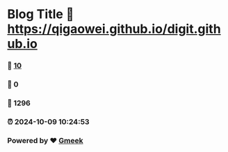 # Blog Title :link: https://qigaowei.github.io/digit.github.io 
### :page_facing_up: [10](https://qigaowei.github.io/digit.github.io/tag.html) 
### :speech_balloon: 0 
### :hibiscus: 1296 
### :alarm_clock: 2024-10-09 10:24:53 
### Powered by :heart: [Gmeek](https://github.com/Meekdai/Gmeek)
